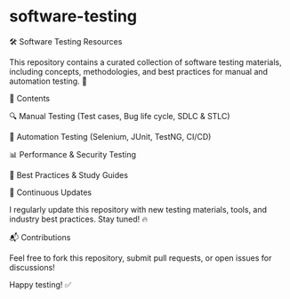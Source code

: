 # software-testing
🛠️ Software Testing Resources

This repository contains a curated collection of software testing materials, including concepts, methodologies, and best practices for manual and automation testing. 🚀

📂 Contents

🔍 Manual Testing (Test cases, Bug life cycle, SDLC & STLC)

🤖 Automation Testing (Selenium, JUnit, TestNG, CI/CD)

📊 Performance & Security Testing

📝 Best Practices & Study Guides

🔄 Continuous Updates

I regularly update this repository with new testing materials, tools, and industry best practices. Stay tuned! 🔥

📬 Contributions

Feel free to fork this repository, submit pull requests, or open issues for discussions!

Happy testing! ✅
